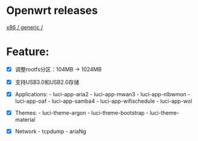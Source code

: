

# Openwrt releases 
[ x86 / generic / ](https://downloads.openwrt.org/releases/21.02.1/targets/x86/generic/)


# Feature:
- [x] 调整rootfs分区：104MB -> 1024MB
- [x] 支持USB3.0和USB2.0存储
- [x] Applications:
      - luci-app-aria2
      - luci-app-mwan3
      - luci-app-nlbwmon
      - luci-app-oaf
      - luci-app-samba4
      - luci-app-wifischedule
      - luci-app-wol
- [x] Themes:
      - luci-theme-argon
      - luci-theme-bootstrap
      - luci-theme-material
- [x] Network
      - tcpdump
      - ariaNg


